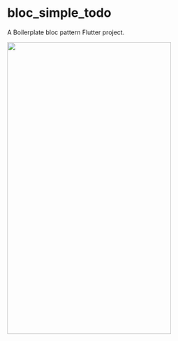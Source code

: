 # bloc_simple_todo

A Boilerplate bloc pattern Flutter project.


<img src="https://user-images.githubusercontent.com/12158468/168561879-8c970280-7ae1-406c-9e3b-eec10e2db16f.gif" width="375" height="667"/>
